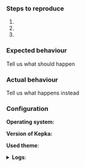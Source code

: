 <!--
Thanks for reporting issues of Kepka!

To make it easier for us to help you please enter detailed information below.
--> 
### Steps to reproduce
1. 
2. 
3. 

### Expected behaviour
Tell us what should happen

### Actual behaviour
Tell us what happens instead

### Configuration
**Operating system:**

**Version of Kepka:**

**Used theme**:

<details><summary><b>Logs</b>:</summary>
Insert logs here (if necessary)

<!-- You can type `debugmode` in settings and then see ~/.local/share/Kepka/DebugLogs/log_...txt for log files.
Type `debugmode` in settings again to disable logs. -->
</details>
